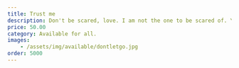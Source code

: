 ```yaml
---
title: Trust me
description: Don't be scared, love. I am not the one to be scared of. You know I will get away with it...
price: 50.00
category: Available for all.
images: 
    - /assets/img/available/dontletgo.jpg
order: 5000
---
```

